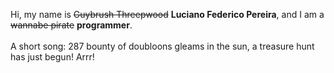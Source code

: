 Hi, my name is ~~Guybrush Threepwood~~ **Luciano Federico Pereira**, and I am a ~~wannabe pirate~~ **programmer**.<br><br>A short song: 287 bounty of doubloons gleams in the sun, a treasure hunt has just begun! Arrr!
